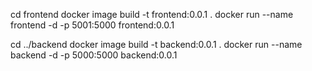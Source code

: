 

cd frontend
docker image build -t frontend:0.0.1 .
docker run --name frontend -d -p 5001:5000 frontend:0.0.1


cd ../backend
docker image build -t backend:0.0.1 .
docker run --name backend -d -p 5000:5000 backend:0.0.1
